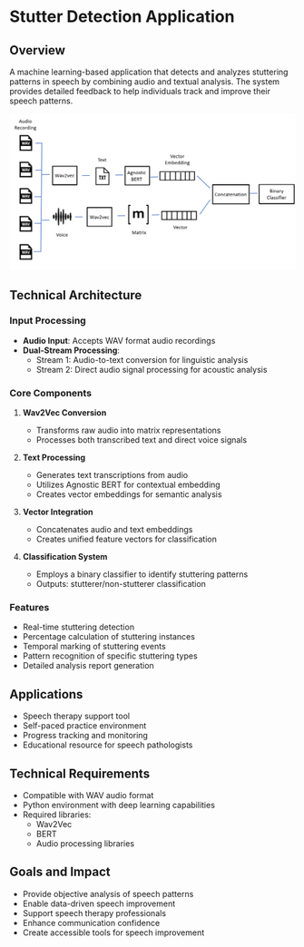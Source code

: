 # Stutter Detection Application

## Overview
A machine learning-based application that detects and analyzes stuttering patterns in speech by combining audio and textual analysis. The system provides detailed feedback to help individuals track and improve their speech patterns.

![Stutter Detection Architecture](assets\image.png)

## Technical Architecture

### Input Processing
- **Audio Input**: Accepts WAV format audio recordings
- **Dual-Stream Processing**: 
  - Stream 1: Audio-to-text conversion for linguistic analysis
  - Stream 2: Direct audio signal processing for acoustic analysis

### Core Components
1. **Wav2Vec Conversion**
   - Transforms raw audio into matrix representations
   - Processes both transcribed text and direct voice signals

2. **Text Processing**
   - Generates text transcriptions from audio
   - Utilizes Agnostic BERT for contextual embedding
   - Creates vector embeddings for semantic analysis

3. **Vector Integration**
   - Concatenates audio and text embeddings
   - Creates unified feature vectors for classification

4. **Classification System**
   - Employs a binary classifier to identify stuttering patterns
   - Outputs: stutterer/non-stutterer classification

### Features
- Real-time stuttering detection
- Percentage calculation of stuttering instances
- Temporal marking of stuttering events
- Pattern recognition of specific stuttering types
- Detailed analysis report generation

## Applications
- Speech therapy support tool
- Self-paced practice environment
- Progress tracking and monitoring
- Educational resource for speech pathologists

## Technical Requirements
- Compatible with WAV audio format
- Python environment with deep learning capabilities
- Required libraries:
  - Wav2Vec
  - BERT
  - Audio processing libraries

## Goals and Impact
- Provide objective analysis of speech patterns
- Enable data-driven speech improvement
- Support speech therapy professionals
- Enhance communication confidence
- Create accessible tools for speech improvement
